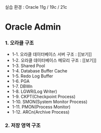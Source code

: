 실습 환경 : Oracle 11g / 19c / 21c

# Oracle Admin

### 1. 오라클 구조
- 1-1. 오라클 데이터베이스 서버 구조 : [[보기]]
- 1-2. 오라클 데이터베이스 메모리 구조 : [[보기]]
- 1-3. Shared Pool
- 1-4. Database Buffer Cache
- 1-5. Redo Log Buffer
- 1-6. PGA
- 1-7. DBWn
- 1-8. LGWR(Log Writer)
- 1-9. CKPT(Checkpoint Process)
- 1-10. SMON(System Monitor Process)
- 1-11. PMON(Process Monitor)
- 1-12. ARCn(Archive Process)

### 2. 저장 영역 구조
